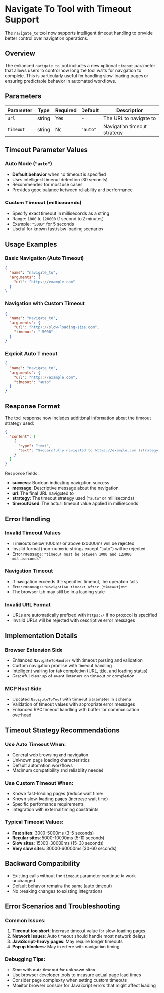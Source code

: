 # Navigate To Tool with Timeout Support

The `navigate_to` tool now supports intelligent timeout handling to provide better control over navigation operations.

## Overview

The enhanced `navigate_to` tool includes a new optional `timeout` parameter that allows users to control how long the tool waits for navigation to complete. This is particularly useful for handling slow-loading pages or ensuring predictable behavior in automated workflows.

## Parameters

| Parameter | Type | Required | Default | Description |
|-----------|------|----------|---------|-------------|
| `url` | string | Yes | - | The URL to navigate to |
| `timeout` | string | No | `"auto"` | Navigation timeout strategy |

## Timeout Parameter Values

### Auto Mode (`"auto"`)
- **Default behavior** when no timeout is specified
- Uses intelligent timeout detection (30 seconds)
- Recommended for most use cases
- Provides good balance between reliability and performance

### Custom Timeout (milliseconds)
- Specify exact timeout in milliseconds as a string
- Range: `1000` to `120000` (1 second to 2 minutes)
- Example: `"5000"` for 5 seconds
- Useful for known fast/slow loading scenarios

## Usage Examples

### Basic Navigation (Auto Timeout)
```json
{
  "name": "navigate_to",
  "arguments": {
    "url": "https://example.com"
  }
}
```

### Navigation with Custom Timeout
```json
{
  "name": "navigate_to",
  "arguments": {
    "url": "https://slow-loading-site.com",
    "timeout": "15000"
  }
}
```

### Explicit Auto Timeout
```json
{
  "name": "navigate_to",
  "arguments": {
    "url": "https://example.com",
    "timeout": "auto"
  }
}
```

## Response Format

The tool response now includes additional information about the timeout strategy used:

```json
{
  "content": [
    {
      "type": "text",
      "text": "Successfully navigated to https://example.com (strategy: auto)"
    }
  ]
}
```

Response fields:
- **success**: Boolean indicating navigation success
- **message**: Descriptive message about the navigation
- **url**: The final URL navigated to
- **strategy**: The timeout strategy used (`"auto"` or milliseconds)
- **timeoutUsed**: The actual timeout value applied in milliseconds

## Error Handling

### Invalid Timeout Values
- Timeouts below 1000ms or above 120000ms will be rejected
- Invalid format (non-numeric strings except "auto") will be rejected
- Error message: `"timeout must be between 1000 and 120000 milliseconds"`

### Navigation Timeout
- If navigation exceeds the specified timeout, the operation fails
- Error message: `"Navigation timeout after {timeout}ms"`
- The browser tab may still be in a loading state

### Invalid URL Format
- URLs are automatically prefixed with `https://` if no protocol is specified
- Invalid URLs will be rejected with descriptive error messages

## Implementation Details

### Browser Extension Side
- Enhanced `NavigateToHandler` with timeout parsing and validation
- Custom navigation promise with timeout handling
- Intelligent waiting for tab completion (URL, title, and loading status)
- Graceful cleanup of event listeners on timeout or completion

### MCP Host Side
- Updated `NavigateToTool` with timeout parameter in schema
- Validation of timeout values with appropriate error messages
- Enhanced RPC timeout handling with buffer for communication overhead

## Timeout Strategy Recommendations

### Use Auto Timeout When:
- General web browsing and navigation
- Unknown page loading characteristics
- Default automation workflows
- Maximum compatibility and reliability needed

### Use Custom Timeout When:
- Known fast-loading pages (reduce wait time)
- Known slow-loading pages (increase wait time)
- Specific performance requirements
- Integration with external timing constraints

### Typical Timeout Values:
- **Fast sites**: 3000-5000ms (3-5 seconds)
- **Regular sites**: 5000-10000ms (5-10 seconds)  
- **Slow sites**: 15000-30000ms (15-30 seconds)
- **Very slow sites**: 30000-60000ms (30-60 seconds)

## Backward Compatibility

- Existing calls without the `timeout` parameter continue to work unchanged
- Default behavior remains the same (auto timeout)
- No breaking changes to existing integrations

## Error Scenarios and Troubleshooting

### Common Issues:

1. **Timeout too short**: Increase timeout value for slow-loading pages
2. **Network issues**: Auto timeout should handle most network delays
3. **JavaScript-heavy pages**: May require longer timeouts
4. **Popup blockers**: May interfere with navigation timing

### Debugging Tips:

- Start with auto timeout for unknown sites
- Use browser developer tools to measure actual page load times
- Consider page complexity when setting custom timeouts
- Monitor browser console for JavaScript errors that might affect loading
